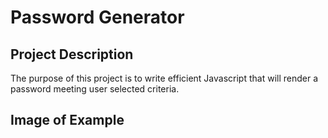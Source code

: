 # Password Generator

## Project Description
The purpose of this project is to write efficient Javascript that will render a password meeting user selected criteria. 

## Image of Example
